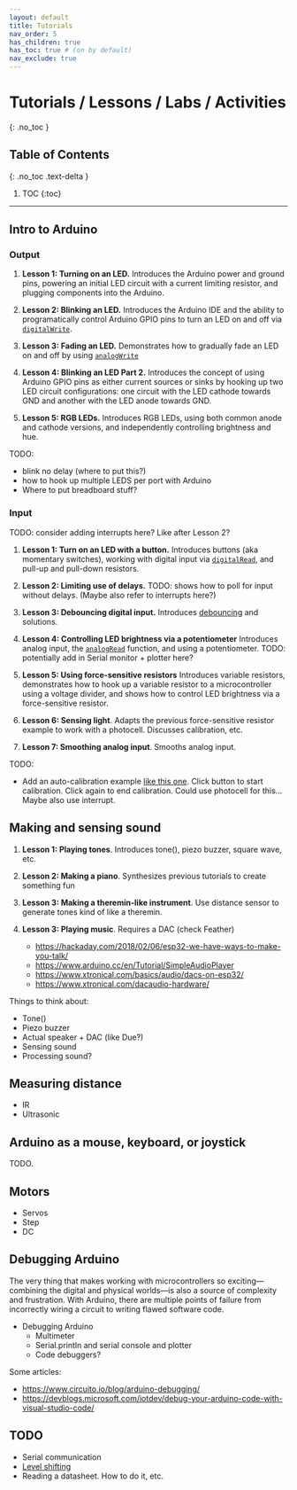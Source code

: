 ```yaml
---
layout: default
title: Tutorials
nav_order: 5
has_children: true
has_toc: true # (on by default)
nav_exclude: true
---
```

# Tutorials / Lessons / Labs / Activities
{: .no_toc }

## Table of Contents
{: .no_toc .text-delta }

1. TOC
{:toc}
---

## Intro to Arduino

### Output

1. **Lesson 1: Turning on an LED.** Introduces the Arduino power and ground pins, powering an initial LED circuit with a current limiting resistor, and plugging components into the Arduino.

2. **Lesson 2: Blinking an LED.** Introduces the Arduino IDE and the ability to programatically control Arduino GPIO pins to turn an LED on and off via [`digitalWrite`](https://www.arduino.cc/reference/en/language/functions/digital-io/digitalwrite/).

3. **Lesson 3: Fading an LED.** Demonstrates how to gradually fade an LED on and off by using [`analogWrite`](https://www.arduino.cc/reference/en/language/functions/analog-io/analogwrite/)

4. **Lesson 4: Blinking an LED Part 2.** Introduces the concept of using Arduino GPIO pins as either current sources or sinks by hooking up two LED circuit configurations: one circuit with the LED cathode towards GND and another with the LED anode towards GND.

5. **Lesson 5: RGB LEDs.** Introduces RGB LEDs, using both common anode and cathode versions, and independently controlling brightness and hue.

TODO: 
- blink no delay (where to put this?)
- how to hook up multiple LEDS per port with Arduino
- Where to put breadboard stuff?

### Input

TODO: consider adding interrupts here? Like after Lesson 2?

1. **Lesson 1: Turn on an LED with a button.** Introduces buttons (aka momentary switches), working with digital input via [`digitalRead`](https://www.arduino.cc/reference/en/language/functions/digital-io/digitalread/), and pull-up and pull-down resistors.

2. **Lesson 2: Limiting use of delays.** TODO: shows how to poll for input without delays. (Maybe also refer to interrupts here?)

3. **Lesson 3: Debouncing digital input.** Introduces [debouncing](https://www.arduino.cc/en/Tutorial/Debounce) and solutions.

4. **Lesson 4: Controlling LED brightness via a potentiometer** Introduces analog input, the [`analogRead`](https://www.arduino.cc/reference/en/language/functions/analog-io/analogread/) function, and using a potentiometer. TODO: potentially add in Serial monitor + plotter here?

5. **Lesson 5: Using force-sensitive resistors** Introduces variable resistors, demonstrates how to hook up a variable resistor to a microcontroller using a voltage divider, and shows how to control LED brightness via a force-sensitive resistor.

6. **Lesson 6: Sensing light**. Adapts the previous force-sensitive resistor example to work with a photocell. Discusses calibration, etc.

7. **Lesson 7: Smoothing analog input**. Smooths analog input.

TODO:
- Add an auto-calibration example [like this one](http://www.arduino.cc/en/Tutorial/Calibration). Click button to start calibration. Click again to end calibration. Could use photocell for this... Maybe also use interrupt.

## Making and sensing sound

1. **Lesson 1: Playing tones**. Introduces tone(), piezo buzzer, square wave, etc.

2. **Lesson 2: Making a piano**. Synthesizes previous tutorials to create something fun

3. **Lesson 3: Making a theremin-like instrument**. Use distance sensor to generate tones kind of like a theremin.

4. **Lesson 3: Playing music**. Requires a DAC (check Feather)
   - https://hackaday.com/2018/02/06/esp32-we-have-ways-to-make-you-talk/
   - https://www.arduino.cc/en/Tutorial/SimpleAudioPlayer
   - https://www.xtronical.com/basics/audio/dacs-on-esp32/
   - https://www.xtronical.com/dacaudio-hardware/

Things to think about:
- Tone()
- Piezo buzzer
- Actual speaker + DAC (like Due?)
- Sensing sound
- Processing sound?

## Measuring distance
- IR
- Ultrasonic

## Arduino as a mouse, keyboard, or joystick
TODO.

## Motors
- Servos
- Step
- DC

## Debugging Arduino
The very thing that makes working with microcontrollers so exciting—combining the digital and physical worlds—is also a source of complexity and frustration. With Arduino, there are multiple points of failure from incorrectly wiring a circuit to writing flawed software code.

- Debugging Arduino
  - Multimeter
  - Serial.println and serial console and plotter
  - Code debuggers?

Some articles:
- https://www.circuito.io/blog/arduino-debugging/
- https://devblogs.microsoft.com/iotdev/debug-your-arduino-code-with-visual-studio-code/

## TODO
- Serial communication
- [Level shifting](https://itp.nyu.edu/physcomp/lessons/electronics/level-shifting/)
- Reading a datasheet. How to do it, etc.